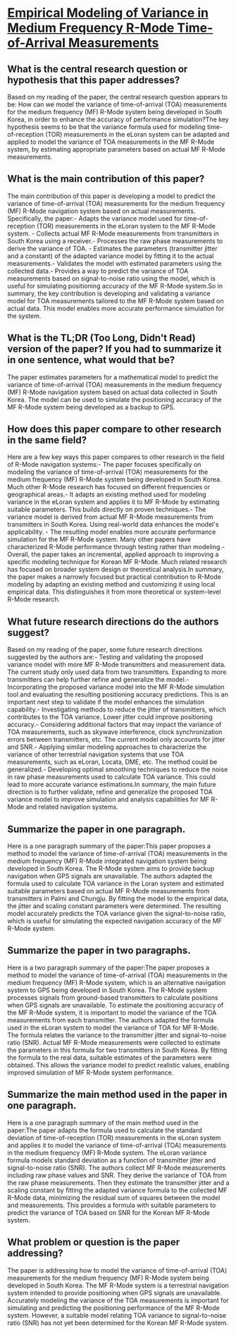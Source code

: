 # [Empirical Modeling of Variance in Medium Frequency R-Mode   Time-of-Arrival Measurements](https://arxiv.org/abs/2309.0202)

## What is the central research question or hypothesis that this paper addresses?

 Based on my reading of the paper, the central research question appears to be: How can we model the variance of time-of-arrival (TOA) measurements for the medium frequency (MF) R-Mode system being developed in South Korea, in order to enhance the accuracy of performance simulation?The key hypothesis seems to be that the variance formula used for modeling time-of-reception (TOR) measurements in the eLoran system can be adapted and applied to model the variance of TOA measurements in the MF R-Mode system, by estimating appropriate parameters based on actual MF R-Mode measurements.


## What is the main contribution of this paper?

 The main contribution of this paper is developing a model to predict the variance of time-of-arrival (TOA) measurements for the medium frequency (MF) R-Mode navigation system based on actual measurements. Specifically, the paper:- Adapts the variance model used for time-of-reception (TOR) measurements in the eLoran system to the MF R-Mode system. - Collects actual MF R-Mode measurements from transmitters in South Korea using a receiver.- Processes the raw phase measurements to derive the variance of TOA. - Estimates the parameters (transmitter jitter and a constant) of the adapted variance model by fitting it to the actual measurements.- Validates the model with estimated parameters using the collected data.- Provides a way to predict the variance of TOA measurements based on signal-to-noise ratio using the model, which is useful for simulating positioning accuracy of the MF R-Mode system.So in summary, the key contribution is developing and validating a variance model for TOA measurements tailored to the MF R-Mode system based on actual data. This model enables more accurate performance simulation for the system.


## What is the TL;DR (Too Long, Didn't Read) version of the paper? If you had to summarize it in one sentence, what would that be?

 The paper estimates parameters for a mathematical model to predict the variance of time-of-arrival (TOA) measurements in the medium frequency (MF) R-Mode navigation system based on actual data collected in South Korea. The model can be used to simulate the positioning accuracy of the MF R-Mode system being developed as a backup to GPS.


## How does this paper compare to other research in the same field?

 Here are a few key ways this paper compares to other research in the field of R-Mode navigation systems:- The paper focuses specifically on modeling the variance of time-of-arrival (TOA) measurements for the medium frequency (MF) R-Mode system being developed in South Korea. Much other R-Mode research has focused on different frequencies or geographical areas.- It adapts an existing method used for modeling variance in the eLoran system and applies it to MF R-Mode by estimating suitable parameters. This builds directly on proven techniques.- The variance model is derived from actual MF R-Mode measurements from transmitters in South Korea. Using real-world data enhances the model's applicability. - The resulting model enables more accurate performance simulation for the MF R-Mode system. Many other papers have characterized R-Mode performance through testing rather than modeling.- Overall, the paper takes an incremental, applied approach to improving a specific modeling technique for Korean MF R-Mode. Much related research has focused on broader system design or theoretical analysis.In summary, the paper makes a narrowly focused but practical contribution to R-Mode modeling by adapting an existing method and customizing it using local empirical data. This distinguishes it from more theoretical or system-level R-Mode research.


## What future research directions do the authors suggest?

 Based on my reading of the paper, some future research directions suggested by the authors are:- Testing and validating the proposed variance model with more MF R-Mode transmitters and measurement data. The current study only used data from two transmitters. Expanding to more transmitters can help further refine and generalize the model.- Incorporating the proposed variance model into the MF R-Mode simulation tool and evaluating the resulting positioning accuracy predictions. This is an important next step to validate if the model enhances the simulation capability.- Investigating methods to reduce the jitter of transmitters, which contributes to the TOA variance. Lower jitter could improve positioning accuracy.- Considering additional factors that may impact the variance of TOA measurements, such as skywave interference, clock synchronization errors between transmitters, etc. The current model only accounts for jitter and SNR.- Applying similar modeling approaches to characterize the variance of other terrestrial navigation systems that use TOA measurements, such as eLoran, Locata, DME, etc. The method could be generalized.- Developing optimal smoothing techniques to reduce the noise in raw phase measurements used to calculate TOA variance. This could lead to more accurate variance estimations.In summary, the main future direction is to further validate, refine and generalize the proposed TOA variance model to improve simulation and analysis capabilities for MF R-Mode and related navigation systems.


## Summarize the paper in one paragraph.

 Here is a one paragraph summary of the paper:This paper proposes a method to model the variance of time-of-arrival (TOA) measurements in the medium frequency (MF) R-Mode integrated navigation system being developed in South Korea. The R-Mode system aims to provide backup navigation when GPS signals are unavailable. The authors adapted the formula used to calculate TOA variance in the Loran system and estimated suitable parameters based on actual MF R-Mode measurements from transmitters in Palmi and Chungju. By fitting the model to the empirical data, the jitter and scaling constant parameters were determined. The resulting model accurately predicts the TOA variance given the signal-to-noise ratio, which is useful for simulating the expected navigation accuracy of the MF R-Mode system.


## Summarize the paper in two paragraphs.

 Here is a two paragraph summary of the paper:The paper proposes a method to model the variance of time-of-arrival (TOA) measurements in the medium frequency (MF) R-Mode system, which is an alternative navigation system to GPS being developed in South Korea. The R-Mode system processes signals from ground-based transmitters to calculate positions when GPS signals are unavailable. To estimate the positioning accuracy of the MF R-Mode system, it is important to model the variance of the TOA measurements from each transmitter. The authors adapted the formula used in the eLoran system to model the variance of TOA for MF R-Mode. The formula relates the variance to the transmitter jitter and signal-to-noise ratio (SNR). Actual MF R-Mode measurements were collected to estimate the parameters in this formula for two transmitters in South Korea. By fitting the formula to the real data, suitable estimates of the parameters were obtained. This allows the variance model to predict realistic values, enabling improved simulation of MF R-Mode system performance.


## Summarize the main method used in the paper in one paragraph.

 Here is a one paragraph summary of the main method used in the paper:The paper adapts the formula used to calculate the standard deviation of time-of-reception (TOR) measurements in the eLoran system and applies it to model the variance of time-of-arrival (TOA) measurements in the medium frequency (MF) R-Mode system. The eLoran variance formula models standard deviation as a function of transmitter jitter and signal-to-noise ratio (SNR). The authors collect MF R-Mode measurements including raw phase values and SNR. They derive the variance of TOA from the raw phase measurements. Then they estimate the transmitter jitter and a scaling constant by fitting the adapted variance formula to the collected MF R-Mode data, minimizing the residual sum of squares between the model and measurements. This provides a formula with suitable parameters to predict the variance of TOA based on SNR for the Korean MF R-Mode system.


## What problem or question is the paper addressing?

 The paper is addressing how to model the variance of time-of-arrival (TOA) measurements for the medium frequency (MF) R-Mode system being developed in South Korea. The MF R-Mode system is a terrestrial navigation system intended to provide positioning when GPS signals are unavailable. Accurately modeling the variance of the TOA measurements is important for simulating and predicting the positioning performance of the MF R-Mode system. However, a suitable model relating TOA variance to signal-to-noise ratio (SNR) has not yet been determined for the Korean MF R-Mode system.
